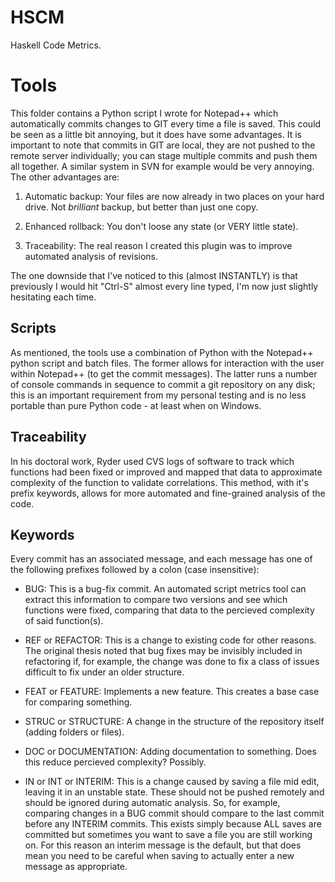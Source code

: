 HSCM
====

Haskell Code Metrics.

Tools
=====

This folder contains a Python script I wrote for Notepad++ which automatically commits changes to GIT every time a file is saved.  This could be seen as a little bit annoying, but it does have some advantages.  It is important to note that commits in GIT are local, they are not pushed to the remote server individually; you can stage multiple commits and push them all together.  A similar system in SVN for example would be very annoying.  The other advantages are:

1. Automatic backup: Your files are now already in two places on your hard drive.  Not *brilliant* backup, but better than just one copy.

2. Enhanced rollback: You don't loose any state (or VERY little state).

3. Traceability: The real reason I created this plugin was to improve automated analysis of revisions.

The one downside that I've noticed to this (almost INSTANTLY) is that previously I would hit "Ctrl-S" almost every line typed, I'm now just slightly hesitating each time.

Scripts
-------

As mentioned, the tools use a combination of Python with the Notepad++ python script and batch files.  The former allows for interaction with the user within Notepad++ (to get the commit messages).  The latter runs a number of console commands in sequence to commit a git repository on any disk; this is an important requirement from my personal testing and is no less portable than pure Python code - at least when on Windows.

Traceability
------------

In his doctoral work, Ryder used CVS logs of software to track which functions had been fixed or improved and mapped that data to approximate complexity of the function to validate correlations.  This method, with it's prefix keywords, allows for more automated and fine-grained analysis of the code.

Keywords
--------

Every commit has an associated message, and each message has one of the following prefixes followed by a colon (case insensitive):

* BUG: This is a bug-fix commit.  An automated script metrics tool can extract this information to compare two versions and see which functions were fixed, comparing that data to the percieved complexity of said function(s).

* REF or REFACTOR: This is a change to existing code for other reasons.  The original thesis noted that bug fixes may be invisibly included in refactoring if, for example, the change was done to fix a class of issues difficult to fix under an older structure.

* FEAT or FEATURE: Implements a new feature.  This creates a base case for comparing something.

* STRUC or STRUCTURE: A change in the structure of the repository itself (adding folders or files).

* DOC or DOCUMENTATION: Adding documentation to something.  Does this reduce percieved complexity?  Possibly.

* IN or INT or INTERIM: This is a change caused by saving a file mid edit, leaving it in an unstable state.  These should not be pushed remotely and should be ignored during automatic analysis.  So, for example, comparing changes in a BUG commit should compare to the last commit before any INTERIM commits.  This exists simply because ALL saves are committed but sometimes you want to save a file you are still working on.  For this reason an interim message is the default, but that does mean you need to be careful when saving to actually enter a new message as appropriate.
